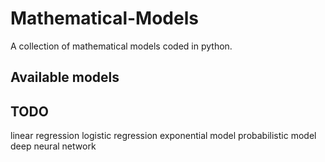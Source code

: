 # Mathematical-Models
A collection of mathematical models coded in python.

## Available models


## TODO
linear regression
logistic regression
exponential model
probabilistic model
deep neural network
